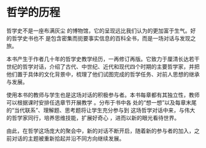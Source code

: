 # 哲学的历程

哲学史不是一座布满灰尘 的博物馆，它的呈现远比我们认为的更加富于生气。好的哲学史书也不 是包含密集而扼要事实信息的百科全书，而是一场对话与发现之旅。

本书产生于作者几十年的哲学史教学经历，一再修订再版。它致力于厘清长达若干世纪的哲学对话，介绍了古代、中世纪、近代和现代四个时期的主要哲学家，并把他们置于具体的文化背景中，梳理了他们试图完成的哲学任务、对前人思想的继承与发展。

使用本书的教师与学生也是这场对话的积极参与者。本书每章都有其独立性，教师可以根据课时安排任选章节开展教学 。分布于书中各 处的“想一想”以及每章末尾的“当代联系”、理解题、思考题将让学生充分参与到 这场哲学对话中来，与伟大的哲学家同行，培养思维技能，扩展好奇心 ，进而以新的眼光看待世界。

由此，在哲学这场庞大的聚会中，新的对话不断开启，随着新的参与者的加入，之前对话的主题被重新拾起并沿不同方向继续发展。
